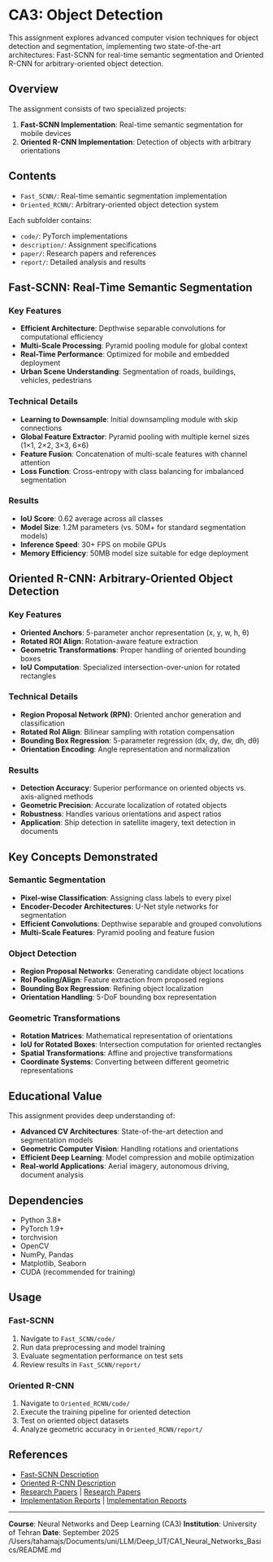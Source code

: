 # CA3: Object Detection

This assignment explores advanced computer vision techniques for object detection and segmentation, implementing two state-of-the-art architectures: Fast-SCNN for real-time semantic segmentation and Oriented R-CNN for arbitrary-oriented object detection.

## Overview

The assignment consists of two specialized projects:

1. **Fast-SCNN Implementation**: Real-time semantic segmentation for mobile devices
2. **Oriented R-CNN Implementation**: Detection of objects with arbitrary orientations

## Contents

- `Fast_SCNN/`: Real-time semantic segmentation implementation
- `Oriented_RCNN/`: Arbitrary-oriented object detection system

Each subfolder contains:
- `code/`: PyTorch implementations
- `description/`: Assignment specifications
- `paper/`: Research papers and references
- `report/`: Detailed analysis and results

## Fast-SCNN: Real-Time Semantic Segmentation

### Key Features
- **Efficient Architecture**: Depthwise separable convolutions for computational efficiency
- **Multi-Scale Processing**: Pyramid pooling module for global context
- **Real-Time Performance**: Optimized for mobile and embedded deployment
- **Urban Scene Understanding**: Segmentation of roads, buildings, vehicles, pedestrians

### Technical Details
- **Learning to Downsample**: Initial downsampling module with skip connections
- **Global Feature Extractor**: Pyramid pooling with multiple kernel sizes (1×1, 2×2, 3×3, 6×6)
- **Feature Fusion**: Concatenation of multi-scale features with channel attention
- **Loss Function**: Cross-entropy with class balancing for imbalanced segmentation

### Results
- **IoU Score**: 0.62 average across all classes
- **Model Size**: 1.2M parameters (vs. 50M+ for standard segmentation models)
- **Inference Speed**: 30+ FPS on mobile GPUs
- **Memory Efficiency**: 50MB model size suitable for edge deployment

## Oriented R-CNN: Arbitrary-Oriented Object Detection

### Key Features
- **Oriented Anchors**: 5-parameter anchor representation (x, y, w, h, θ)
- **Rotated ROI Align**: Rotation-aware feature extraction
- **Geometric Transformations**: Proper handling of oriented bounding boxes
- **IoU Computation**: Specialized intersection-over-union for rotated rectangles

### Technical Details
- **Region Proposal Network (RPN)**: Oriented anchor generation and classification
- **Rotated RoI Align**: Bilinear sampling with rotation compensation
- **Bounding Box Regression**: 5-parameter regression (dx, dy, dw, dh, dθ)
- **Orientation Encoding**: Angle representation and normalization

### Results
- **Detection Accuracy**: Superior performance on oriented objects vs. axis-aligned methods
- **Geometric Precision**: Accurate localization of rotated objects
- **Robustness**: Handles various orientations and aspect ratios
- **Application**: Ship detection in satellite imagery, text detection in documents

## Key Concepts Demonstrated

### Semantic Segmentation
- **Pixel-wise Classification**: Assigning class labels to every pixel
- **Encoder-Decoder Architectures**: U-Net style networks for segmentation
- **Efficient Convolutions**: Depthwise separable and grouped convolutions
- **Multi-Scale Features**: Pyramid pooling and feature fusion

### Object Detection
- **Region Proposal Networks**: Generating candidate object locations
- **RoI Pooling/Align**: Feature extraction from proposed regions
- **Bounding Box Regression**: Refining object localization
- **Orientation Handling**: 5-DoF bounding box representation

### Geometric Transformations
- **Rotation Matrices**: Mathematical representation of orientations
- **IoU for Rotated Boxes**: Intersection computation for oriented rectangles
- **Spatial Transformations**: Affine and projective transformations
- **Coordinate Systems**: Converting between different geometric representations

## Educational Value

This assignment provides deep understanding of:
- **Advanced CV Architectures**: State-of-the-art detection and segmentation models
- **Geometric Computer Vision**: Handling rotations and orientations
- **Efficient Deep Learning**: Model compression and mobile optimization
- **Real-world Applications**: Aerial imagery, autonomous driving, document analysis

## Dependencies

- Python 3.8+
- PyTorch 1.9+
- torchvision
- OpenCV
- NumPy, Pandas
- Matplotlib, Seaborn
- CUDA (recommended for training)

## Usage

### Fast-SCNN
1. Navigate to `Fast_SCNN/code/`
2. Run data preprocessing and model training
3. Evaluate segmentation performance on test sets
4. Review results in `Fast_SCNN/report/`

### Oriented R-CNN
1. Navigate to `Oriented_RCNN/code/`
2. Execute the training pipeline for oriented detection
3. Test on oriented object datasets
4. Analyze geometric accuracy in `Oriented_RCNN/report/`

## References

- [Fast-SCNN Description](Fast_SCNN/description/)
- [Oriented R-CNN Description](Oriented_RCNN/description/)
- [Research Papers](Fast_SCNN/paper/) | [Research Papers](Oriented_RCNN/paper/)
- [Implementation Reports](Fast_SCNN/report/) | [Implementation Reports](Oriented_RCNN/report/)

---

**Course**: Neural Networks and Deep Learning (CA3)
**Institution**: University of Tehran
**Date**: September 2025</content>
<parameter name="filePath">/Users/tahamajs/Documents/uni/LLM/Deep_UT/CA1_Neural_Networks_Basics/README.md